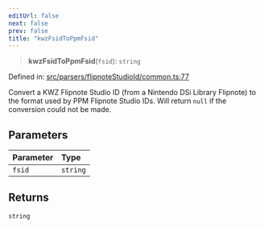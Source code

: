 ```yaml
---
editUrl: false
next: false
prev: false
title: "kwzFsidToPpmFsid"
---
```


> **kwzFsidToPpmFsid**(`fsid`): `string`

Defined in: [src/parsers/flipnoteStudioId/common.ts:77](https://github.com/jaames/flipnote.js/blob/8ec10f089e866d1297261b52ab6750bd899577ce/src/parsers/flipnoteStudioId/common.ts#L77)

Convert a KWZ Flipnote Studio ID (from a Nintendo DSi Library Flipnote) to the format used by PPM Flipnote Studio IDs.
Will return `null` if the conversion could not be made.

## Parameters

| Parameter | Type |
| :------ | :------ |
| `fsid` | `string` |

## Returns

`string`
